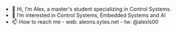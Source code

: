 - 👋 Hi, I’m Alex, a master's student specializing in Control Systems.
- 👀 I’m interested in Control Systems, Embedded Systems and AI
- 📫 How to reach me
        - web: aleons.sytes.net 
        - tw: @alexls00

<!---
aleonsa/aleonsa is a ✨ special ✨ repository because its `README.md` (this file) appears on your GitHub profile.
You can click the Preview link to take a look at your changes.
--->
